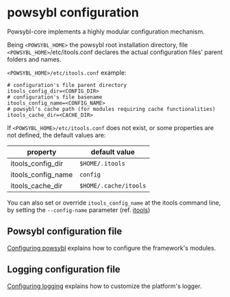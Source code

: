 # powsybl configuration

Powsybl-core implements a highly modular configuration mechanism. 

Being `<POWSYBL_HOME>` the powsybl root installation directory, file `<POWSYBL_HOME>`/etc/itools.conf declares the actual configuration files' parent folders and names. 

`<POWSYBL_HOME>/etc/itools.conf` example:
```properties
# configuration's file parent directory
itools_config_dir=<CONFIG_DIR>
# configuration's file basename
itools_config_name=<CONFIG_NAME>
# powsybl's cache path (for modules requiring cache functionalities)
itools_cache_dir=<CACHE_DIR>
```

If `<POWSYBL_HOME>/etc/itools.conf` does not exist, or some properties are not defined, the default values are:

| property | default value |
| -------- | ------------- |
| itools_config_dir | `$HOME/.itools`|
| itools_config_name | `config` |
| itools_cache_dir | `$HOME/.cache/itools` |


You can also set or override `itools_config_name` at the itools command line, by setting the `--config-name` parameter (ref. [itools](../tools/README.md)) 


## Powsybl configuration file
[Configuring powsybl](configuration.md) explains how to configure the framework's modules. 

## Logging configuration file
[Configuring logging](logger.md) explains how to customize the platform's logger.
